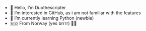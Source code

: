 - 👋 Hello, I’m Duothescripter
- 👀 I’m interested in GitHub, as i am not familiar with the features
- 🌱 I’m currently learning Python (newbie)
- 🇳🇴 From Norway (yes brrrr) 😶‍🌫️
